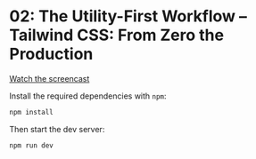 # 02: The Utility-First Workflow – Tailwind CSS: From Zero the Production

[Watch the screencast](https://www.youtube.com/watch?v=UvF56fPGVt4)

Install the required dependencies with `npm`:

```sh
npm install
```

Then start the dev server:

```sh
npm run dev
```